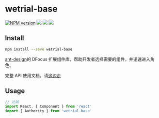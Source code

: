 # wetrial-base

[![NPM version][npm-image]][npm-url]
![][david-url]
![][dt-url]
![][license-url]

## Install

```bash
npm install --save wetrial-base
```

[ant-design](https://ant.design/)的 DFocus 扩展组件库，帮助开发者选择需要的组件，并迅速进入角色。

完整 API 使用文档，请[这边走](https://xiexingen.github.io/wetrial-base)

## Usage

```jsx
// 比如
import React, { Component } from 'react'
import { Authority } from 'wetrial-base'

```

[npm-url]: https://npmjs.org/package/wetrial-base
[npm-image]: https://badge.fury.io/js/wetrial-base.png
[david-url]: https://david-dm.org/DFocusFE/wetrial-base.png
[dt-url]: https://img.shields.io/npm/dt/wetrial-base.svg
[license-url]: https://img.shields.io/npm/l/antd-extensions.svg
